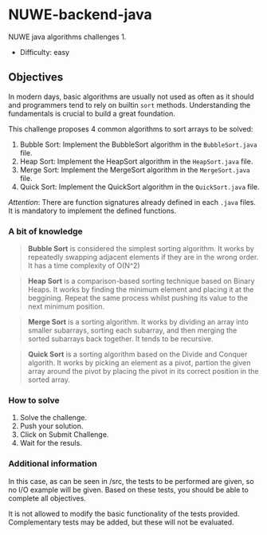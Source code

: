 # NUWE-backend-java
NUWE java algorithms challenges 1.
- Difficulty: easy

## Objectives

In modern days, basic algorithms are usually not used as often as it should and programmers tend to rely on builtin `sort` methods. Understanding the fundamentals is crucial to build a great foundation.

This challenge proposes 4 common algorithms to sort arrays to be solved:
1. Bubble Sort: Implement the BubbleSort algorithm in the `BubbleSort.java` file.
2. Heap Sort: Implement the HeapSort algorithm in the `HeapSort.java` file.
3. Merge Sort: Implement the MergeSort algorithm in the `MergeSort.java` file.
4. Quick Sort: Implement the QuickSort algorithm in the `QuickSort.java` file.

*Attention*: There are function signatures already defined in each `.java` files. It is mandatory to implement the defined functions. 

### A bit of knowledge

> **Bubble Sort** is considered the simplest sorting algorithm. It works by repeatedly swapping adjacent elements if they are in the wrong order. It has a time complexity of O(N^2)

> **Heap Sort** is a comparison-based sorting technique based on Binary Heaps. It works by finding the minimum element and placing it at the beggining. Repeat the same process whilst pushing its value to the next minimum position.

> **Merge Sort** is a sorting algorithm. It works by dividing an array into smaller subarrays, sorting each subarray, and then merging the sorted subarrays back together. It tends to be recursive.

> **Quick Sort** is a sorting algorithm based on the Divide and Conquer algorith. It works by picking an element as a pivot, partion the given array around the pivot by placing the pivot in its correct position in the sorted array.

### How to solve

1. Solve the challenge.
2. Push your solution.
3. Click on Submit Challenge.
4. Wait for the resuls.

### Additional information

In this case, as can be seen in /src, the tests to be performed are given, so no I/O example will be given.
Based on these tests, you should be able to complete all objectives.

It is not allowed to modify the basic functionality of the tests provided. Complementary tests may be added, but these will not be evaluated.
